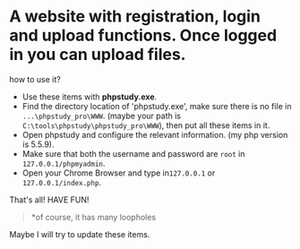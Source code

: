 # A website with registration, login and upload functions. Once logged in you can upload files.


how to use it?

- Use these items with **phpstudy.exe**.
- Find the directory location of 'phpstudy.exe', make sure there is no file in `...\phpstudy_pro\WWW`. (maybe your path is `C:\tools\phpstudy\phpstudy_pro\WWW`), then put all these items in it.
- Open phpstudy and configure the relevant information. (my php version is 5.5.9).
-  Make sure that both the username and password are `root` in `127.0.0.1/phpmyadmin`.
- Open your Chrome Browser and type in`127.0.0.1` or `127.0.0.1/index.php`.



That's all! HAVE FUN!



> \*of course, it has many loopholes


Maybe I will try to update these items.
